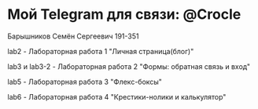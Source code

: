 # Мой Telegram для связи: @Crocle
Барышников Семён Сергеевич 191-351

lab2 - Лабораторная работа 1 "Личная страница(блог)"

lab3 и lab3-2 - Лабораторная работа 2 "Формы: обратная связь и вход"

lab5 - Лабораторная работа 3 "Флекс-боксы"

lab6 - Лабораторная работа 4 "Крестики-нолики и калькулятор"